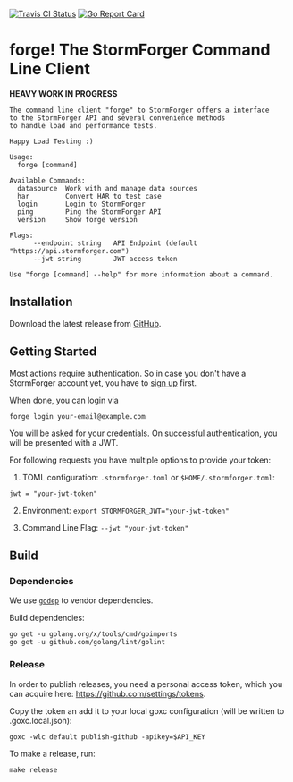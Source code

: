 [ ![Travis CI Status](https://travis-ci.org/stormforger/cli.svg?branch=master)](https://travis-ci.org/stormforger/cli)
[ ![Go Report Card](https://goreportcard.com/badge/github.com/stormforger/cli)](https://goreportcard.com/report/github.com/stormforger/cli)



# forge! The StormForger Command Line Client

**HEAVY WORK IN PROGRESS**

```
The command line client "forge" to StormForger offers a interface
to the StormForger API and several convenience methods
to handle load and performance tests.

Happy Load Testing :)

Usage:
  forge [command]

Available Commands:
  datasource  Work with and manage data sources
  har         Convert HAR to test case
  login       Login to StormForger
  ping        Ping the StormForger API
  version     Show forge version

Flags:
      --endpoint string   API Endpoint (default "https://api.stormforger.com")
      --jwt string        JWT access token

Use "forge [command] --help" for more information about a command.
```



## Installation

Download the latest release from [GitHub](https://github.com/stormforger/cli/releases).



## Getting Started

Most actions require authentication. So in case you don't have a StormForger account yet, you have to [sign up](https://app.stormforger.com) first.

When done, you can login via

```
forge login your-email@example.com
```

You will be asked for your credentials. On successful authentication, you will be presented with a JWT.

For following requests you have multiple options to provide your token:

1. TOML configuration: `.stormforger.toml` or `$HOME/.stormforger.toml`:

```
jwt = "your-jwt-token"
```

2. Environment: `export STORMFORGER_JWT="your-jwt-token"`

3. Command Line Flag: `--jwt "your-jwt-token"`



## Build


### Dependencies

We use [`godep`](https://github.com/tools/godep) to vendor dependencies.

Build dependencies:

```
go get -u golang.org/x/tools/cmd/goimports
go get -u github.com/golang/lint/golint
```


### Release

In order to publish releases, you need a personal access token, which you can acquire here: https://github.com/settings/tokens.

Copy the token an add it to your local goxc configuration (will be written to .goxc.local.json):

```
goxc -wlc default publish-github -apikey=$API_KEY
```

To make a release, run:

```
make release
```
